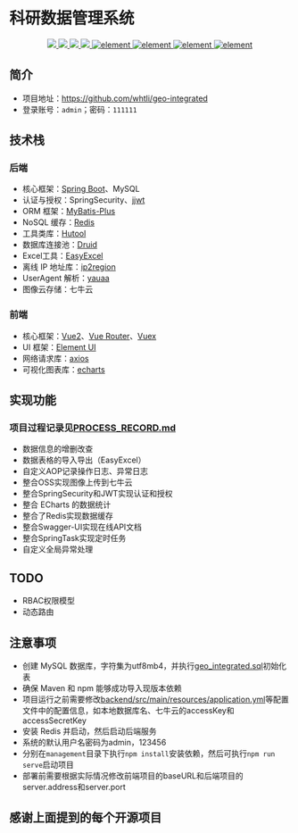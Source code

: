# 科研数据管理系统

<p align="center">
    <a href="https://github.com/spring-projects/spring-boot" target="_blank">	
      <img src="https://img.shields.io/badge/SpringBoot-2.7.7-orange">
    </a>
    <a href="https://github.com/vuejs/vue" target="_blank">	
      <img src="https://img.shields.io/badge/Vue-2.6.11-brightgreen">
    </a>
    <a href="https://docs.oracle.com/javase/8/docs/api/?xd_co_f=47c934d9-e663-4eba-819c-b726fc2d0847" target="_blank">	
      <img src="https://img.shields.io/badge/JDK-1.8-orange">
    </a>
    <a href="https://github.com/baomidou/mybatis-plus" target="_blank">	
      <img src="https://img.shields.io/badge/Mybatis--Plus-3.5.2-orange">
    </a>
    <a href="https://github.com/ElemeFE/element" target="_blank">
        <img src="https://img.shields.io/badge/Element-%3E2.15.12-brightgreen" alt="element">
    </a>
    <a href="https://github.com/dromara/hutool" target="_blank">
        <img src="https://img.shields.io/badge/Hutool-5.8.11-blue" alt="element">
    </a>
    <a href="https://github.com/alibaba/easyexcel" target="_blank">
        <img src="https://img.shields.io/badge/EasyExcel-3.1.3-blue" alt="element">
    </a>
    <a href="https://github.com/alibaba/druid" target="_blank">
        <img src="https://img.shields.io/badge/Druid-1.2.6-blue" alt="element">
    </a>
</p>

## 简介
+ 项目地址：https://github.com/whtli/geo-integrated
+ 登录账号：`admin`；密码：`111111`


## 技术栈

### 后端

+ 核心框架：[Spring Boot](https://github.com/spring-projects/spring-boot)、MySQL
+ 认证与授权：SpringSecurity、[jjwt](https://github.com/jwtk/jjwt)
+ ORM 框架：[MyBatis-Plus](https://github.com/baomidou/mybatis-plus)
+ NoSQL 缓存：[Redis](https://github.com/redis/redis)
+ 工具类库：[Hutool](https://github.com/dromara/hutool)
+ 数据库连接池：[Druid](https://github.com/alibaba/druid)
+ Excel工具：[EasyExcel](https://github.com/alibaba/easyexcel)
+ 离线 IP 地址库：[ip2region](https://github.com/lionsoul2014/ip2region)
+ UserAgent 解析：[yauaa](https://github.com/nielsbasjes/yauaa)
+ 图像云存储：七牛云

### 前端

+ 核心框架：[Vue2](https://github.com/vuejs/vue)、[Vue Router](https://github.com/vuejs/vue-router)、[Vuex](https://github.com/vuejs/vuex)
+ UI 框架：[Element UI](https://github.com/ElemeFE/element)
+ 网络请求库：[axios](https://github.com/axios/axios)
+ 可视化图表库：[echarts](https://github.com/apache/echarts)


## 实现功能

### 项目过程记录见[PROCESS_RECORD.md](PROCESS_RECORD.md)

+ 数据信息的增删改查
+ 数据表格的导入导出（EasyExcel）
+ 自定义AOP记录操作日志、异常日志
+ 整合OSS实现图像上传到七牛云
+ 整合SpringSecurity和JWT实现认证和授权
+ 整合 ECharts 的数据统计
+ 整合了Redis实现数据缓存
+ 整合Swagger-UI实现在线API文档
+ 整合SpringTask实现定时任务
+ 自定义全局异常处理

## TODO
+ RBAC权限模型
+ 动态路由

## 注意事项

+ 创建 MySQL 数据库，字符集为utf8mb4，并执行[geo_integrated.sql](geo_integrated.sql)初始化表
+ 确保 Maven 和 npm 能够成功导入现版本依赖
+ 项目运行之前需要修改[backend/src/main/resources/application.yml](backend/src/main/resources/application.yml)等配置文件中的配置信息，如本地数据库名、七牛云的accessKey和accessSecretKey
+ 安装 Redis 并启动，然后启动后端服务
+ 系统的默认用户名密码为admin，123456
+ 分别在`management`目录下执行`npm install`安装依赖，然后可执行`npm run serve`启动项目
+ 部署前需要根据实际情况修改前端项目的baseURL和后端项目的server.address和server.port


## 感谢上面提到的每个开源项目

